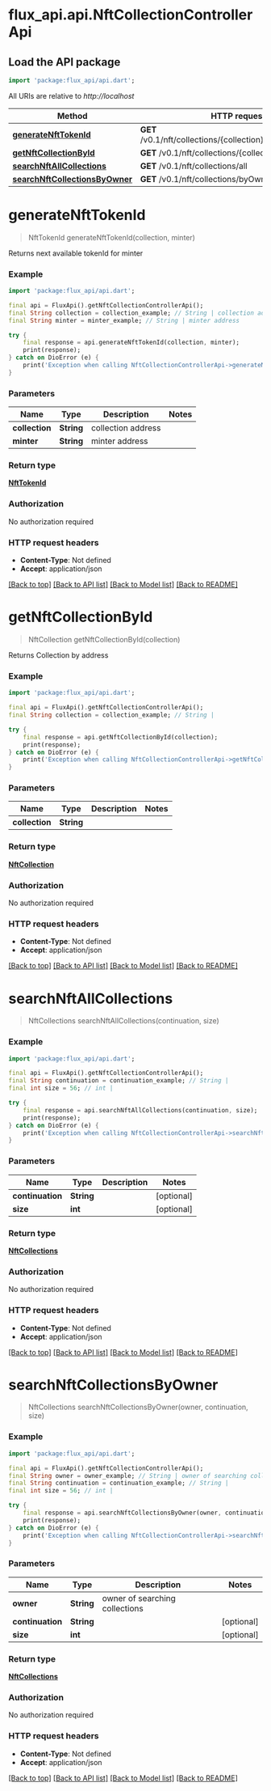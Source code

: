 # flux_api.api.NftCollectionControllerApi

## Load the API package
```dart
import 'package:flux_api/api.dart';
```

All URIs are relative to *http://localhost*

Method | HTTP request | Description
------------- | ------------- | -------------
[**generateNftTokenId**](NftCollectionControllerApi.md#generatenfttokenid) | **GET** /v0.1/nft/collections/{collection}/generate_token_id | 
[**getNftCollectionById**](NftCollectionControllerApi.md#getnftcollectionbyid) | **GET** /v0.1/nft/collections/{collection} | 
[**searchNftAllCollections**](NftCollectionControllerApi.md#searchnftallcollections) | **GET** /v0.1/nft/collections/all | 
[**searchNftCollectionsByOwner**](NftCollectionControllerApi.md#searchnftcollectionsbyowner) | **GET** /v0.1/nft/collections/byOwner | 


# **generateNftTokenId**
> NftTokenId generateNftTokenId(collection, minter)



Returns next available tokenId for minter

### Example
```dart
import 'package:flux_api/api.dart';

final api = FluxApi().getNftCollectionControllerApi();
final String collection = collection_example; // String | collection address
final String minter = minter_example; // String | minter address

try {
    final response = api.generateNftTokenId(collection, minter);
    print(response);
} catch on DioError (e) {
    print('Exception when calling NftCollectionControllerApi->generateNftTokenId: $e\n');
}
```

### Parameters

Name | Type | Description  | Notes
------------- | ------------- | ------------- | -------------
 **collection** | **String**| collection address | 
 **minter** | **String**| minter address | 

### Return type

[**NftTokenId**](NftTokenId.md)

### Authorization

No authorization required

### HTTP request headers

 - **Content-Type**: Not defined
 - **Accept**: application/json

[[Back to top]](#) [[Back to API list]](../README.md#documentation-for-api-endpoints) [[Back to Model list]](../README.md#documentation-for-models) [[Back to README]](../README.md)

# **getNftCollectionById**
> NftCollection getNftCollectionById(collection)



Returns Collection by address

### Example
```dart
import 'package:flux_api/api.dart';

final api = FluxApi().getNftCollectionControllerApi();
final String collection = collection_example; // String | 

try {
    final response = api.getNftCollectionById(collection);
    print(response);
} catch on DioError (e) {
    print('Exception when calling NftCollectionControllerApi->getNftCollectionById: $e\n');
}
```

### Parameters

Name | Type | Description  | Notes
------------- | ------------- | ------------- | -------------
 **collection** | **String**|  | 

### Return type

[**NftCollection**](NftCollection.md)

### Authorization

No authorization required

### HTTP request headers

 - **Content-Type**: Not defined
 - **Accept**: application/json

[[Back to top]](#) [[Back to API list]](../README.md#documentation-for-api-endpoints) [[Back to Model list]](../README.md#documentation-for-models) [[Back to README]](../README.md)

# **searchNftAllCollections**
> NftCollections searchNftAllCollections(continuation, size)



### Example
```dart
import 'package:flux_api/api.dart';

final api = FluxApi().getNftCollectionControllerApi();
final String continuation = continuation_example; // String | 
final int size = 56; // int | 

try {
    final response = api.searchNftAllCollections(continuation, size);
    print(response);
} catch on DioError (e) {
    print('Exception when calling NftCollectionControllerApi->searchNftAllCollections: $e\n');
}
```

### Parameters

Name | Type | Description  | Notes
------------- | ------------- | ------------- | -------------
 **continuation** | **String**|  | [optional] 
 **size** | **int**|  | [optional] 

### Return type

[**NftCollections**](NftCollections.md)

### Authorization

No authorization required

### HTTP request headers

 - **Content-Type**: Not defined
 - **Accept**: application/json

[[Back to top]](#) [[Back to API list]](../README.md#documentation-for-api-endpoints) [[Back to Model list]](../README.md#documentation-for-models) [[Back to README]](../README.md)

# **searchNftCollectionsByOwner**
> NftCollections searchNftCollectionsByOwner(owner, continuation, size)



### Example
```dart
import 'package:flux_api/api.dart';

final api = FluxApi().getNftCollectionControllerApi();
final String owner = owner_example; // String | owner of searching collections
final String continuation = continuation_example; // String | 
final int size = 56; // int | 

try {
    final response = api.searchNftCollectionsByOwner(owner, continuation, size);
    print(response);
} catch on DioError (e) {
    print('Exception when calling NftCollectionControllerApi->searchNftCollectionsByOwner: $e\n');
}
```

### Parameters

Name | Type | Description  | Notes
------------- | ------------- | ------------- | -------------
 **owner** | **String**| owner of searching collections | 
 **continuation** | **String**|  | [optional] 
 **size** | **int**|  | [optional] 

### Return type

[**NftCollections**](NftCollections.md)

### Authorization

No authorization required

### HTTP request headers

 - **Content-Type**: Not defined
 - **Accept**: application/json

[[Back to top]](#) [[Back to API list]](../README.md#documentation-for-api-endpoints) [[Back to Model list]](../README.md#documentation-for-models) [[Back to README]](../README.md)


